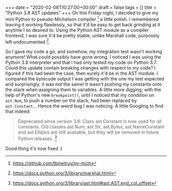 +++
date = "2020-02-08T10:27:00+00:00"
draft = false
tags = []
title = "Python 3.8 AST updates"
+++
On this Friday night, I decided to give my mini Python to
pseudo-Michelson compiler [^1] a little polish. I remembered leaving it
working flawlessly, so that it'd be easy to get back grinding at it
anytime I so desired to. Using the Python AST module as a compiler
frontend, I was sure it'd be pretty stable, unlike Marshall code,
purposely left undocumented [^2].

So I gave my code a go, and somehow, my integration test wasn't working
anymore! What could possibly have gone wrong. I noticed I was using the
Python 3.8 interpreter and that I had only tested my code on Python 3.7.
Could this update contain breaking changes with respect to my code? I
figured if this had been the case, then surely it'd be in the AST
module. I compared the bytecode output I was getting with the one my
test expected and surprisingly, it was not the same! It wasn't pushing
my constants onto the stack when assigning them to variables. A little
more digging, with the help of Python's new `breakpoint()`, until I
noticed that my condition on `ast.Num`, to push a number on the stack,
had been replaced by `ast.Constant`... Hence the weird bug I was
noticing. A little Googling to find that indeed:

> Deprecated since version 3.8: Class ast.Constant is now used for all
> constants. Old classes ast.Num, ast.Str, ast.Bytes, ast.NameConstant
> and ast.Ellipsis are still available, but they will be removed in
> future Python releases. [^3]

Good thing it's now fixed :)

[^1]: <https://github.com/tbinetruy/py-mich>

[^2]: <https://docs.python.org/3/library/marshal.html>

[^3]: <https://docs.python.org/3/library/ast.html#ast.AST.end_col_offset>

